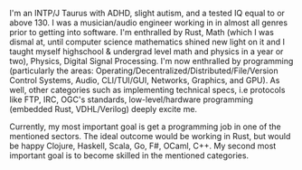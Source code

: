 I'm an INTP/J Taurus with ADHD, slight autism, and a tested IQ equal to or above 130. I was a musician/audio engineer working in in almost all genres prior to getting into software. I'm enthralled by Rust, Math (which I was dismal at, until computer science mathematics shined new light on it and I taught myself highschool & undergrad level math and physics in a year or two), Physics, Digital Signal Processing. I'm now enthralled by programming (particularly the areas: Operating/Decentralized/Distributed/File/Version Control Systems, Audio, CLI/TUI/GUI, Networks, Graphics, and GPU). As well, other categories such as implementing technical specs, i.e protocols like FTP, IRC, OGC's standards, low-level/hardware programming (embedded Rust, VDHL/Verilog) deeply excite me.

Currently, my most important goal is get a programming job in one of the mentioned sectors. The ideal outcome would be working in Rust, but would be happy Clojure, Haskell, Scala, Go, F#, OCaml, C++. My second most important goal is to become skilled in the mentioned categories.